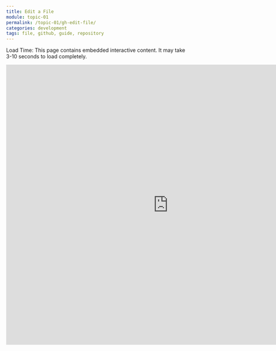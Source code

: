 ```yaml
---
title: Edit a File
module: topic-01
permalink: /topic-01/gh-edit-file/
categories: development
tags: file, github, guide, repository
---
```


<div class="divider-heading"></div>


<span class="label label-warning">Load Time:</span> This page contains embedded interactive content. It may take 3-10 seconds to load completely.

<iframe src="https://umontanamediaarts.com/MART341/wp-admin/admin-ajax.php?action=h5p_embed&id=2" width="877" height="761" frameborder="0" allowfullscreen="allowfullscreen"></iframe><script src="https://umontanamediaarts.com/MART341/wp-content/plugins/h5p/h5p-php-library/js/h5p-resizer.js" charset="UTF-8"></script>
